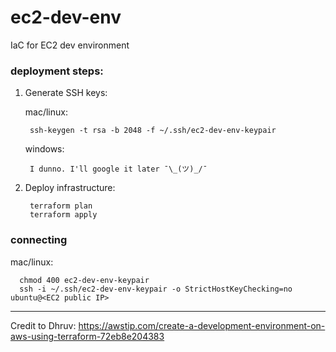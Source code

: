 # ec2-dev-env

IaC for EC2 dev environment

### deployment steps:

1.  Generate SSH keys:

    mac/linux:

         ssh-keygen -t rsa -b 2048 -f ~/.ssh/ec2-dev-env-keypair

    windows:

         I dunno. I'll google it later ¯\_(ツ)_/¯

2.  Deploy infrastructure:

         terraform plan
         terraform apply

### connecting

mac/linux:

      chmod 400 ec2-dev-env-keypair
      ssh -i ~/.ssh/ec2-dev-env-keypair -o StrictHostKeyChecking=no ubuntu@<EC2 public IP>

---

Credit to Dhruv:
https://awstip.com/create-a-development-environment-on-aws-using-terraform-72eb8e204383
